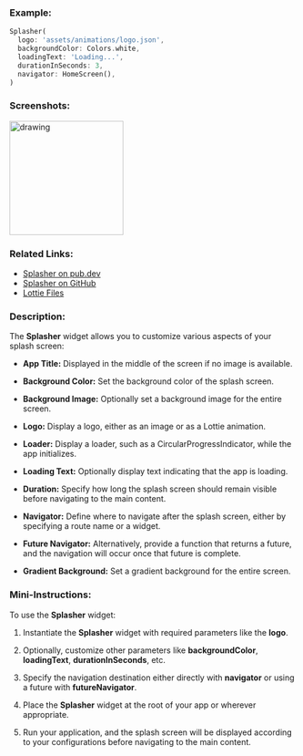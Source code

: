 ### Example:

```dart
Splasher(
  logo: 'assets/animations/logo.json',
  backgroundColor: Colors.white,
  loadingText: 'Loading...',
  durationInSeconds: 3,
  navigator: HomeScreen(),
)
```

### Screenshots:
<img src="https://iili.io/J6GpHYX.gif" alt="drawing" width="200"/>

### Related Links:

*   [Splasher on pub.dev](https://pub.dev/packages/splasher)
*  [Splasher on GitHub](https://github.com/magradze/splasher)
*  [Lottie Files](https://lottiefiles.com/)


### Description:

The **Splasher** widget allows you to customize various aspects of your splash screen:

*   **App Title:** Displayed in the middle of the screen if no image is available.

*   **Background Color:** Set the background color of the splash screen.

*   **Background Image:** Optionally set a background image for the entire screen.

*   **Logo:** Display a logo, either as an image or as a Lottie animation.

*   **Loader:** Display a loader, such as a CircularProgressIndicator, while the app initializes.

*   **Loading Text:** Optionally display text indicating that the app is loading.

*   **Duration:** Specify how long the splash screen should remain visible before navigating to the main content.

*   **Navigator:** Define where to navigate after the splash screen, either by specifying a route name or a widget.

*   **Future Navigator:** Alternatively, provide a function that returns a future, and the navigation will occur once that future is complete.

*   **Gradient Background:** Set a gradient background for the entire screen.


### Mini-Instructions:

To use the **Splasher** widget:

1.  Instantiate the **Splasher** widget with required parameters like the **logo**.

2.  Optionally, customize other parameters like **backgroundColor**, **loadingText**, **durationInSeconds**, etc.

3.  Specify the navigation destination either directly with **navigator** or using a future with **futureNavigator**.

4.  Place the **Splasher** widget at the root of your app or wherever appropriate.

5.  Run your application, and the splash screen will be displayed according to your configurations before navigating to the main content.
